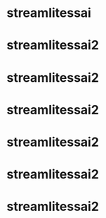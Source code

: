 # streamlitessai
# streamlitessai2
# streamlitessai2
# streamlitessai2
# streamlitessai2
# streamlitessai2
# streamlitessai2
